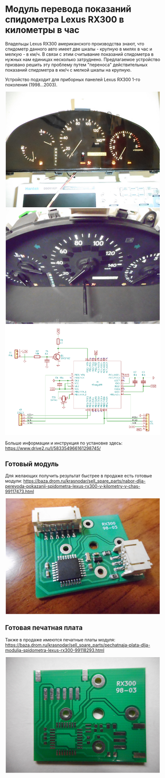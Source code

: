 # Модуль перевода показаний спидометра Lexus RX300 в километры в час #

Владельцы Lexus RX300 американского производства знают, что спидометр данного авто имеет две шкалы - крупную в милях в час и мелкую - в км/ч. В связи с этим считывание показаний спидометра в нужных нам единицах несколько затруднено. Предлагаемое устройство призвано решить эту проблему путем "переноса" действительных показаний спидометра в км/ч с мелкой шкалы на крупную.

Устройство подходит для приборных панелей Lexus RX300 1-го поколения (1998...2003).

<div align="center"> <img src="docs/result1.jpg" width="500"/> </div>
<div align="center"> <img src="docs/result2.jpg" width="500"/> </div>
<div align="center"> <img src="docs/schematics.png" width="800"/> </div>

Больше информации и инструкция по установке здесь: https://www.drive2.ru/l/583354966161298745/

## Готовый модуль ##

Для желающих получить результат быстрее в продаже есть готовые модули:
https://baza.drom.ru/krasnodar/sell_spare_parts/nabor-dlja-perevoda-pokazanij-spidometra-lexus-rx300-v-kilometry-v-chas-99117473.html

<div align="center"> <img src="docs/board.jpg" width="500"/> </div>

## Готовая печатная плата ##

Также в продаже имеются печатные платы модуля: https://baza.drom.ru/krasnodar/sell_spare_parts/pechatnaja-plata-dlja-modulja-spidometra-lexus-rx300-99118293.html

<div align="center"> <img src="docs/pcb.JPG" width="500"/> </div>
